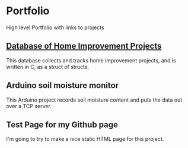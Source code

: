 # Portfolio
High level Portfolio with links to projects

##  [Database of Home Improvement Projects](https://paulskelly.github.io/hello-git/)
This database collects and tracks home improvement projects, and is written in C, as a struct of structs.

## Arduino soil moisture monitor
This Arduino project records soil moisture content and puts the data out over a TCP server.

## Test Page for my Github page
I'm going to try to make a nice static HTML page for this project. 
